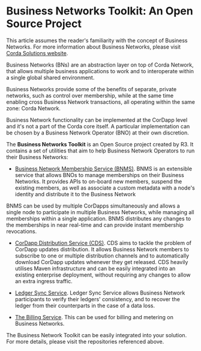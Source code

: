 # Business Networks Toolkit: An Open Source Project

This article assumes the reader's familiarity with the concept of Business Networks. For more information 
about Business Networks, please visit [Corda Solutions website](https://solutions.corda.net/business-networks/intro.html). 

Business Networks (BNs) are an abstraction layer on top of Corda Network, that allows multiple business applications to work 
and to interoperate within a single global shared environment.

Business Networks provide some of the benefits of separate, private networks, such as control over membership, while at the same time enabling cross Business Network transactions, all operating within the same zone: Corda Network. 

Business Network functionality can be implemented at the CorDapp level and it's not a part of the Corda core itself. A
particular implementation can be chosen by a Business Network Operator (BNO) at their own discretion. 

The **Business Networks Toolkit** is an Open Source project created by R3. It contains a set of utilities that aim to help
Business Network Operators to run their Business Networks:

* [Business Network Membership Service (BNMS)](https://github.com/corda/corda-solutions/tree/master/bn-apps/memberships-management). 
BNMS is an extensible service that allows BNOs to manage memberships on their Business Networks. It provides APIs to on-board new members, suspend the existing members, as well as associate a custom metadata with a node's identity and distribute it to the Business Network

BNMS can be used by multiple CorDapps simultaneously and allows a single node to participate in multiple Business Networks, while managing all memberships within a single application. BNMS distributes any changes to the memberships in near real-time and can provide instant membership revocations.

* [CorDapp Distribution Service (CDS)](https://github.com/corda/corda-solutions/tree/master/bn-apps/cordapp-updates-distribution).
CDS aims to tackle the problem of CorDapp updates distribution. It allows Business Network members to subscribe to one 
or multiple distribution channels and to automatically download CorDapp updates whenever they get released.  CDS heavily 
utilises Maven infrastructure and can be easily integrated into an existing enterprise deployment, without requiring any changes to allow an extra ingress traffic. 

* [Ledger Sync Service](https://github.com/corda/corda-solutions/tree/master/bn-apps/ledger-sync). Ledger Sync Service allows 
Business Network participants to verify their ledgers' consistency, and to recover the ledger from their counterparts 
in the case of a data loss.

* [The Billing Service](https://github.com/corda/corda-solutions/tree/master/bn-apps/billing). This can be used for billing and metering on Business Networks.

The Business Network Toolkit can be easily integrated into your solution. For more details, please visit the repositories
referenced above.
